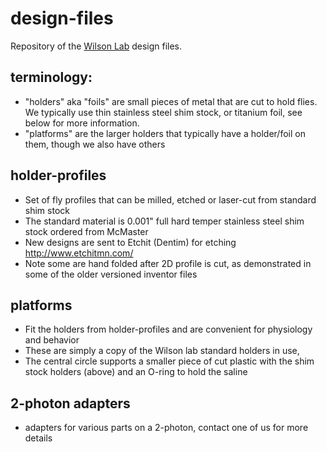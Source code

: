 design-files
============================================
Repository of the [Wilson Lab](http://wilson.med.harvard.edu) design files.

## terminology:
* "holders" aka "foils" are small pieces of metal that are cut to hold flies. We typically use thin stainless steel shim stock, or titanium foil, see below for more information.
* "platforms" are the larger holders that typically have a holder/foil on them, though we also have others

## holder-profiles
* Set of fly profiles that can be milled, etched or laser-cut from standard shim stock 
* The standard material is 0.001" full hard temper stainless steel shim stock ordered from McMaster
* New designs are sent to Etchit (Dentim) for etching http://www.etchitmn.com/
* Note some are hand folded after 2D profile is cut, as demonstrated in some of the older versioned inventor files

## platforms
* Fit the holders from holder-profiles and are convenient for physiology and behavior
* These are simply a copy of the Wilson lab standard holders in use,
* The central circle supports a smaller piece of cut plastic with the shim stock holders (above) and an O-ring to hold the saline

## 2-photon adapters
* adapters for various parts on a 2-photon, contact one of us for more details

